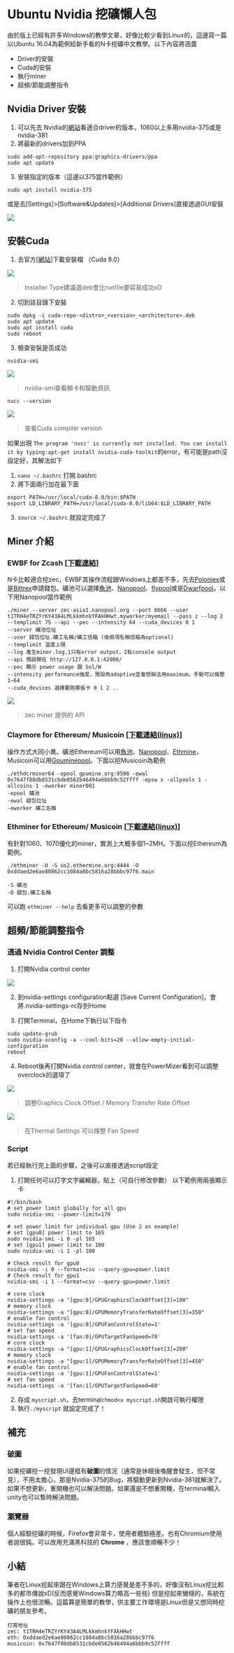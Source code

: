 # Ubuntu Nvidia 挖礦懶人包


由於版上已經有許多Windows的教學文章，好像比較少看到Linux的，這邊寫一篇以Ubuntu 16.04為範例給新手看的N卡挖礦中文教學。以下內容將涵蓋

* Driver的安裝
* Cuda的安裝
* 執行miner
* 超頻/節能調整指令

## Nvidia Driver 安裝

1. 可以先去 Nvidia的[網站](http://www.nvidia.com/Download/index.aspx)看適合driver的版本，1060以上多用nvidia-375或是nvidia-381 
2. 將最新的drivers加到PPA
```
sudo add-apt-repository ppa:graphics-drivers/ppa
sudo apt update 
``` 
3. 安裝指定的版本（這邊以375當作範例）

```sudo apt install nvidia-375 ```

或是去[Settings]>[Software&Updates]>[Additional Drivers]直接透過GUI安裝

![](https://i.imgur.com/1VpUVA4.png)


## 安裝Cuda

1. 去官方[[網站](https://developer.nvidia.com/cuda-downloads)]下載安裝檔 （Cuda 8.0）

![](https://i.imgur.com/mgIKVRR.png)

> Installer Type建議選deb會比runfile要容易成功xD

2. 切到該目錄下安裝

```
sudo dpkg -i cuda-repo-<distro>_<version>_<architecture>.deb
sudo apt update
sudo apt install cuda
sudo reboot
```

3. 檢查安裝是否成功

```
nvidia-smi 
```
![](https://i.imgur.com/u4m3Qrp.png)

> nvidia-smi查看顯卡和驅動資訊 

```
nvcc --version
```
![](https://i.imgur.com/sbz7c8r.png)

> 查看Cuda compiler version

如果出現 `The program 'nvcc' is currently not installed. You can install it by typing:apt-get install nvidia-cuda-toolkit`的error，有可能是path沒設定好，其解法如下

1. `nano ~/.bashrc` 打開.bashrc
2. 將下面兩行加在最下面
 ```
export PATH=/usr/local/cuda-8.0/bin:$PATH 
export LD_LIBRARY_PATH=/usr/local/cuda-8.0/lib64:$LD_LIBRARY_PATH
```
3. `source ~/.bashrc` 就設定完成了

## Miner 介紹

### EWBF for Zcash [[下載連結](https://mega.nz/#F!aop0BLaR!qQUGG6C2ZhE2zAC0XAlMSw)]

N卡比較適合挖zec，EWBF其操作流程跟Windows上都差不多，先去[Poloniex](https://poloniex.com/)或是[Bittrex](https://bittrex.com/)申請錢包。礦池可以選擇[魚池](https://www.f2pool.com/help)、[Nanopool](https://nanopool.org/)、[flypool](https://zcash.flypool.org/)或是[Dwarfpool](https://dwarfpool.com/)。以下用Nanopool當作範例

```
./miner --server zec-asia1.nanopool.org --port 6666 --user t1TRH4eTRZYrKY43A4LMLkkmhnkYFAkHHwt.myworker/myemail --pass z --log 2 --templimit 75 --api --pec --intensity 64 --cuda_devices 0 1
--server 礦池位址
--user 錢包位址.礦工名稱/礦工信箱 (後兩項名稱信箱為optional)
--templimit 溫度上限
--log 產生miner.log,1只有error output，2有console output
--api 預設開在 http://127.0.0.1:42000/ 
--pec 顯示 power usage 跟 Sol/W 
--intensity performance強度，預設為adaptive並會想辦法用maximum，手動可以條整 1~64
--cuda_devices 選擇要跑哪張卡 0 1 2 ..
```

![](https://i.imgur.com/6fHWhwi.png)

> zec miner 提供的 API

### Claymore for Ethereum/ Musicoin [[下載連結(linux)](https://drive.google.com/drive/folders/0B69wv2iqszefdFZUV2toUG5HdlU)]

操作方式大同小異。礦池Ethereum可以用[魚池](https://www.f2pool.com/help)、[Nanopool](https://nanopool.org/)、[Ethmine](https://ethermine.org/)，Musicoin可以用[Gpuminepool](http://www.gpumine.org/#/)。下面以挖Musicoin為範例

```
./ethdcrminer64 -epool gpumine.org:8508 -ewal 0x7647f80db8531cbde0562b46494a6bbb9c52ffff -epsw x -allpools 1 -allcoins 1 -eworker miner001
-epool 礦池
-ewal 錢包位址
-eworker 礦工名稱
```

### Ethminer for Ethereum/ Musicoin [[下載連結(linux)](https://github.com/ethereum-mining/ethminer/releases)]
有針對1060、1070優化的miner，實測上大概多個1~2MH。下面以挖Ethereum為範例。
```
./ethminer -U -S us2.ethermine.org:4444 -O 0xddaed2e6ae80862cc1084a8bc5816a28bbbc97f6.main

-S 礦池
-O 錢包.礦工名稱
```
可以跑 `ethminer --help` 去看更多可以調整的參數


## 超頻/節能調整指令


### 透過  Nvidia Control Center 調整

1. 打開Nvidia control center

![](https://i.imgur.com/3F0k3uV.png)

2. 到nvidia-settings configuration點選 [Save Current Configuration]，會將.nvidia-settings-rc存到Home

3. 打開Terminal，在Home下執行以下指令

```
sudo update-grub 
sudo nvidia-xconfig -a --cool-bits=28 --allow-empty-initial-configuration
reboot
```

4. Reboot後再打開Nvidia control center，就會在PowerMizer看到可以調整overclock的選項了

![](https://i.imgur.com/yA95V8H.png)

> 調整Graphics Clock Offset / Memory Transfer Rate Offset

![](https://i.imgur.com/BLTt3FG.png)

> 在Thermal Settings 可以條整 Fan Speed
> 

###  Script
若已經執行完上面的步驟，之後可以直接透過script設定
1. 打開任何可以打字文字編輯器，貼上（可自行修改參數）
以下範例用兩張顯示卡
```
#!/bin/bash
# set power limit globally for all gpu
sudo nvidia-smi --power-limit=170

# set power limit for individual gpu (Use 2 as example)
# set [gpu0] power limit to 165
sudo nvidia-smi -i 0 -pl 165
# set [gpu1] power limit to 100
sudo nvidia-smi -i 1 -pl 100

# Check result for gpu0
nvidia-smi -i 0 --format=csv --query-gpu=power.limit
# Check result for gpu1
nvidia-smi -i 1 --format=csv --query-gpu=power.limit

# core clock 
nvidia-settings -a "[gpu:0]/GPUGraphicsClockOffset[3]=100"
# memory clock
nvidia-settings -a "[gpu:0]/GPUMemoryTransferRateOffset[3]=350"
# enable fan control
nvidia-settings -a '[gpu:0]/GPUFanControlState=1'
# set fan speed
nvidia-settings -a '[fan:0]/GPUTargetFanSpeed=70'
# core clock 
nvidia-settings -a "[gpu:1]/GPUGraphicsClockOffset[3]=200"
# memory clock
nvidia-settings -a "[gpu:1]/GPUMemoryTransferRateOffset[3]=450"
# enable fan control
nvidia-settings -a '[gpu:1]/GPUFanControlState=1'
# set fan speed
nvidia-settings -a '[fan:1]/GPUTargetFanSpeed=60'
```
2. 存成 `myscript.sh`，去terminal`chmod+x myscript.sh`開啟可執行權限
3. 執行`./myscript` 就設定完成了！




## 補充

### 破圖

如果挖礦挖一挖發現UI邊框有**破圖**的情況（通常是休眠後喚醒會發生，但不常見），不用太擔心，那是Nvidia-375的Bug，將驅動更新到Nvidia-381就解決了。如果不想更新，重開機也可以解決問題。如果還是不想重開機，在terminal輸入unity也可以暫時解決問題。

### 瀏覽器
個人經驗挖礦的時候，Firefox會非常卡，使用者體驗極差。也有Chromium使用者說很鈍。可以改用充滿黑科技的 **Chrome** ，應該會順暢不少！



## 小結

筆者在Linux挖起來跟在Windows上算力感覺是差不多的，好像沒有Linux挖比較多的都市傳說xD(反而感覺Windows算力略高一些些) 但是挖起來蠻穩的，系統在操作上也很流暢。這篇算是簡單的教學，供主要工作環境是Linux但是又想同時挖礦的朋友參考。

```
打賞地址 
zec: t1TRH4eTRZYrKY43A4LMLkkmhnkYFAkHHwt
eth: 0xddaed2e6ae80862cc1084a8bc5816a28bbbc97f6
musicoin: 0x7647f80db8531cbde0562b46494a6bbb9c52ffff
```
